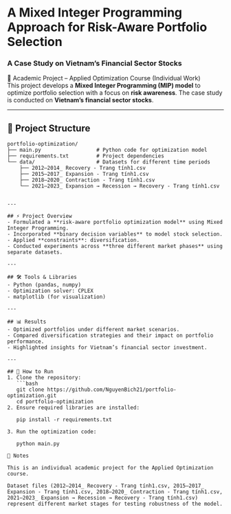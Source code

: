 # A Mixed Integer Programming Approach for Risk-Aware Portfolio Selection  
### A Case Study on Vietnam’s Financial Sector Stocks

📌 Academic Project – Applied Optimization Course (Individual Work)  
This project develops a **Mixed Integer Programming (MIP) model** to optimize portfolio selection with a focus on **risk awareness**. The case study is conducted on **Vietnam’s financial sector stocks**.  

---


## 📂 Project Structure

```text
portfolio-optimization/
├── main.py                  # Python code for optimization model
├── requirements.txt         # Project dependencies
└── data/                    # Datasets for different time periods
    ├── 2012–2014_ Recovery - Trang tính1.csv
    ├── 2015–2017_ Expansion - Trang tính1.csv
    ├── 2018–2020_ Contraction - Trang tính1.csv
    └── 2021–2023_ Expansion → Recession → Recovery - Trang tính1.csv


---

## ⚡ Project Overview
- Formulated a **risk-aware portfolio optimization model** using Mixed Integer Programming.  
- Incorporated **binary decision variables** to model stock selection.  
- Applied **constraints**: diversification.  
- Conducted experiments across **three different market phases** using separate datasets.  

---

## 🛠 Tools & Libraries
- Python (pandas, numpy)  
- Optimization solver: CPLEX
- matplotlib (for visualization)  

---

## 📊 Results
- Optimized portfolios under different market scenarios.  
- Compared diversification strategies and their impact on portfolio performance.  
- Highlighted insights for Vietnam’s financial sector investment.  

---

## 🚀 How to Run
1. Clone the repository:
   ```bash
   git clone https://github.com/NguyenBich21/portfolio-optimization.git
   cd portfolio-optimization
2. Ensure required libraries are installed:

   pip install -r requirements.txt

3. Run the optimization code:

   python main.py

📌 Notes

This is an individual academic project for the Applied Optimization course.

Dataset files (2012–2014_ Recovery - Trang tính1.csv, 2015–2017_ Expansion - Trang tính1.csv, 2018–2020_ Contraction - Trang tính1.csv, 2021–2023_ Expansion → Recession → Recovery - Trang tính1.csv) represent different market stages for testing robustness of the model.
